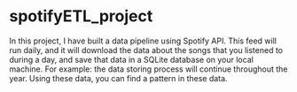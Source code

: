 # spotifyETL_project
In this project, I have built a data pipeline using Spotify API. This feed will run daily, and it will download the data about the songs that you listened to during a day, and save that data in a SQLite database on your local machine. For example: the data storing process will continue throughout the year. Using these data, you can find a pattern in these data.
